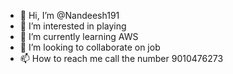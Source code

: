 - 👋 Hi, I’m @Nandeesh191
- 👀 I’m interested in playing 
- 🌱 I’m currently learning AWS
- 💞️ I’m looking to collaborate on job
- 📫 How to reach me call the number 9010476273

<!---
Nandeesh191/Nandeesh191 is a ✨ special ✨ repository because its `README.md` (this file) appears on your GitHub profile.
You can click the Preview link to take a look at your changes.
--->
